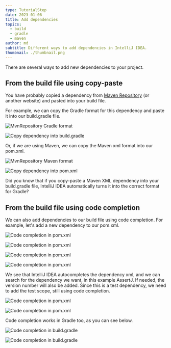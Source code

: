 ```yaml
---
type: TutorialStep
date: 2023-01-06
title: Add dependencies
topics:
  - build
  - gradle
  - maven
author: md
subtitle: Different ways to add dependencies in IntelliJ IDEA.
thumbnail: ./thumbnail.png
---
```


There are several ways to add new dependencies to your project.

## From the build file using copy-paste

You have probably copied a dependency from [Maven Repository](https://mvnrepository.com/) (or another website) and pasted into your build file.

For example, we can copy the Gradle format for this dependency and paste it into our build.gradle file.

![MvnRepository Gradle format](mvnrepository-gradle.png)

![Copy dependency into build.gradle](copy-into-build-gradle.png)

Or, if we are using Maven, we can copy the Maven xml format into our pom.xml.

![MvnRepository Maven format](mvnrepository-maven.png)

![Copy dependency into pom.xml](copy-into-pom-xml.png)

Did you know that if you copy-paste a Maven XML dependency into your build.gradle file, IntelliJ IDEA automatically turns it into the correct format for Gradle?

## From the build file using code completion

We can also add dependencies to our build file using code completion. For example, let's add a new dependency to our pom.xml.

![Code completion in pom.xml](pom-xml-code-completion-1.png)

![Code completion in pom.xml](pom-xml-code-completion-2.png)

![Code completion in pom.xml](pom-xml-code-completion-3.png)

![Code completion in pom.xml](pom-xml-code-completion-4.png)

We see that IntelliJ IDEA autocompletes the dependency xml, and we can search for the dependency we want, in this example AssertJ. If needed, the version number will also be added. Since this is a test dependency, we need to add the test scope, still using code completion.

![Code completion in pom.xml](pom-xml-code-completion-5.png)

![Code completion in pom.xml](pom-xml-code-completion-6.png)

Code completion works in Gradle too, as you can see below.

![Code completion in build.gradle](build-gradle-code-completion-1.png)

![Code completion in build.gradle](build-gradle-code-completion-2.png)
